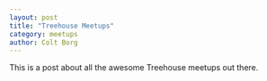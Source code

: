 ```yaml
---
layout: post
title: "Treehouse Meetups"
category: meetups
author: Colt Borg
---
```


This is a post about all the awesome Treehouse meetups out there.
